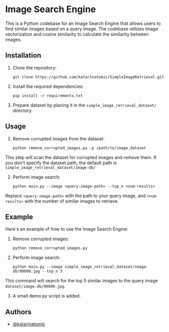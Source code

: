 # Image Search Engine

This is a Python codebase for an Image Search Engine that allows users to find similar images based on a query image. The codebase utilizes image vectorization and cosine similarity to calculate the similarity between images.

## Installation

1. Clone the repository:

    ```
    git clone https://github.com/katarinatomic/SimpleImageRetrieval.git
    ```

2. Install the required dependencies:

    ```pip install -r requirements.txt```


3. Prepare dataset by placing it in the `simple_image_retrieval_dataset/` directory.

## Usage

1. Remove corrupted images from the dataset:

    ```python remove_corrupted_images.py -p /path/to/image_dataset```

This step will scan the dataset for corrupted images and remove them. If you don't specify the dataset path, the default path is `simple_image_retrieval_dataset/image-db/`

2. Perform image search:

    ```python main.py --image <query-image-path> --top_n <num-results>```

Replace `<query-image-path>` with the path to your query image, and `<num-results>` with the number of similar images to retrieve.

## Example

Here's an example of how to use the Image Search Engine:

1. Remove corrupted images:

    ```python remove_corrupted_images.py```

2. Perform image search:

    ```python main.py --image simple_image_retrieval_dataset/image-db/00000.jpg --top_n 5```

This command will search for the top 5 similar images to the query image `dataset/image-db/00000.jpg`.

3. A small demo.py script is added.
## Authors

- [@katarinatomic](https://github.com/katarinatomic)

